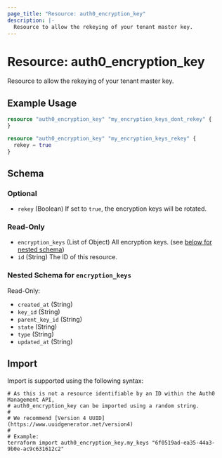```yaml
---
page_title: "Resource: auth0_encryption_key"
description: |-
  Resource to allow the rekeying of your tenant master key.
---
```


# Resource: auth0_encryption_key

Resource to allow the rekeying of your tenant master key.

## Example Usage

```terraform
resource "auth0_encryption_key" "my_encryption_keys_dont_rekey" {
}

resource "auth0_encryption_key" "my_encryption_keys_rekey" {
  rekey = true
}
```

<!-- schema generated by tfplugindocs -->
## Schema

### Optional

- `rekey` (Boolean) If set to `true`, the encryption keys will be rotated.

### Read-Only

- `encryption_keys` (List of Object) All encryption keys. (see [below for nested schema](#nestedatt--encryption_keys))
- `id` (String) The ID of this resource.

<a id="nestedatt--encryption_keys"></a>
### Nested Schema for `encryption_keys`

Read-Only:

- `created_at` (String)
- `key_id` (String)
- `parent_key_id` (String)
- `state` (String)
- `type` (String)
- `updated_at` (String)

## Import

Import is supported using the following syntax:

```shell
# As this is not a resource identifiable by an ID within the Auth0 Management API,
# auth0_encryption_key can be imported using a random string.
#
# We recommend [Version 4 UUID](https://www.uuidgenerator.net/version4)
#
# Example:
terraform import auth0_encryption_key.my_keys "6f0519ad-ea35-44a3-9b0e-ac9c631612c2"
```
